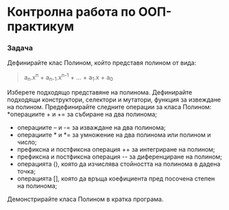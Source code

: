 Контролна работа по ООП-практикум
==================
### Задача
Дефинирайте клас Полином, който представя полином от вида:

>a<sub>n</sub>.x<sup>n</sup> + a<sub>n-1</sub>.x<sup>n-1</sup> + … + a<sub>1</sub>.x + a<sub>0</sub>

Изберете подходящо представяне на полинома. Дефинирайте подходящи конструктори, селектори и мутатори, функция за извеждане на полином. Предефинирайте следните операции за класа Полином:
*операциите + и += за събиране на два полинома;
*	операциите – и -= за изваждане на два полинома; 
*	операциите * и *= за умножение на два полинома или полином и число; 
*	префиксна и постфиксна операция ++ за интегриране на полином; 
*	префиксна и постфиксна операция -- за диференциране на полином; 
*	операцията (), която да изчислява стойността на полинома в дадена точка;
*	операцията [], която да връща коефициента пред посочена степен на полинома;  

Демонстрирайте класа Полином в кратка програма.
